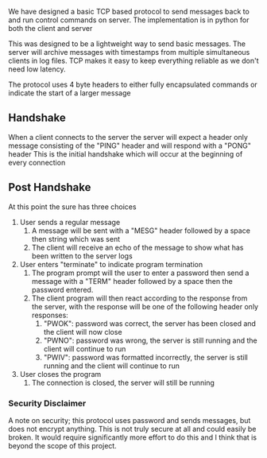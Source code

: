 We have designed a basic TCP based protocol to send messages back to and run control commands on server. The implementation is in python for both the client and server

This was designed to be a lightweight way to send basic messages. The server will archive messages with timestamps from multiple simultaneous clients in log files. TCP makes it easy to keep everything reliable as we don't need low latency.

The protocol uses 4 byte headers to either fully encapsulated commands or indicate the start of a larger message

## Handshake
When a client connects to the server the server will expect a header only message consisting of the "PING" header and will respond with a "PONG" header 
This is the initial handshake which will occur at the beginning of every connection

## Post Handshake
At this point the sure has three choices
1. User sends a regular message
   1. A message will be sent with a "MESG" header followed by a space then string which was sent
   2. The client will receive an echo of the message to show what has been written to the server logs
2. User enters "terminate" to indicate program termination
   1. The program prompt will the user to enter a password then send a message with a "TERM" header followed by a space then the password entered.
   2. The client program will then react according to the response from the server, with the response will be one of the following header only responses:
      1. "PWOK": password was correct, the server has been closed and the client will now close
      2. "PWNO": password was wrong, the server is still running and the client will continue to run
      3. "PWIV": password was formatted incorrectly, the server is still running and the client will continue to run
3. User closes the program
   1. The connection is closed, the server will still be running

### Security Disclaimer
A note on security; this protocol uses password and sends messages, but does not encrypt anything. This is not truly secure at all and could easily be broken. It would require significantly more effort to do this and I think that is beyond the scope of this project. 